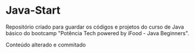 # Java-Start
Repositório criado para guardar os códigos e projetos do curso de Java básico do bootcamp "Potência Tech powered by iFood - Java Beginners".

Conteúdo alterado e commitado